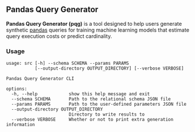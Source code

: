 ## Pandas Query Generator

**Pandas Query Generator (pqg)** is a tool designed to help users generate synthetic
[pandas](https://pandas.pydata.org/) queries for training machine learning models
that estimate query execution costs or predict cardinality.

### Usage

```present uv run src --help
usage: src [-h] --schema SCHEMA --params PARAMS
           [--output-directory OUTPUT_DIRECTORY] [--verbose VERBOSE]

Pandas Query Generator CLI

options:
  -h, --help            show this help message and exit
  --schema SCHEMA       Path to the relational schema JSON file
  --params PARAMS       Path to the user-defined parameters JSON file
  --output-directory OUTPUT_DIRECTORY
                        Directory to write results to
  --verbose VERBOSE     Whether or not to print extra generation information
```
